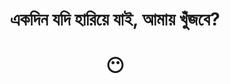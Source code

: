 <h1 align='center'>একদিন যদি হারিয়ে যাই, আমায় খুঁজবে?</h1>
 
<h1 align='center'>😶</h1>



<!--

---
Jan 25, 2025 - Feb 27, 2025
<h1 align='center'>হঠাৎ কলমের প্রতি তীব্র প্রেমটা আমার আমিটাকে মুছে ফেলবে না তো?</h1>
<h1 align='center'>🥺</h1>
---

-->
